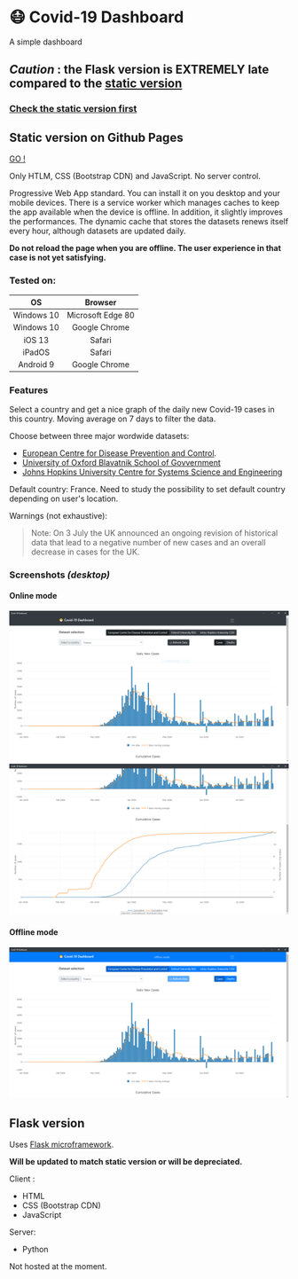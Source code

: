 # :mask: Covid-19 Dashboard
A simple dashboard

## *Caution* : the Flask version is EXTREMELY late compared to the [static version](https://krusty-is-cool.github.io/Covid-Dashboard/)
### [**Check the static version first**](https://krusty-is-cool.github.io/Covid-Dashboard/)

## Static version on Github Pages

[GO !](https://krusty-is-cool.github.io/Covid-Dashboard/)

Only HTLM, CSS (Bootstrap CDN) and JavaScript. No server control.

Progressive Web App standard. You can install it on you desktop and your mobile devices. There is a service worker which manages caches to keep the app available when the device is offline. In addition, it slightly improves the performances. The dynamic cache that stores the datasets renews itself every hour, although datasets are updated daily.

**Do not reload the page when you are offline. The user experience in that case is not yet satisfying.**

### Tested on:
| OS | Browser |
| :------: | :------: |
| Windows 10 | Microsoft  Edge 80 |
| Windows 10 | Google Chrome |
| iOS 13 | Safari |
| iPadOS | Safari |
| Android 9 | Google Chrome |

### Features

Select a country and get a nice graph of the daily new Covid-19 cases in this country. Moving average on 7 days to filter the data.

Choose between three major wordwide datasets:
- [European Centre for Disease Prevention and Control](https://www.ecdc.europa.eu/en/publications-data/download-todays-data-geographic-distribution-covid-19-cases-worldwide).
- [University of Oxford Blavatnik School of Govvernment](https://covidtracker.bsg.ox.ac.uk/)
- [Johns Hopkins University Centre for Systems Science and Engineering](https://github.com/CSSEGISandData)

Default country: France. Need to study the possibility to set default country depending on user's location.

Warnings (not exhaustive):
> Note: On 3 July the  UK announced an ongoing revision of historical data that lead to a negative number of new cases and an overall decrease in cases for the UK.

### Screenshots *(desktop)*

#### Online mode
![Desktop view in online mode](img/desktop_view_online.PNG)
![Bottom desktop view](img/desktop_view_bottom.PNG)

#### Offline mode
![Desktop view in offline mode](img/desktop_view_offline.PNG)

## Flask version

Uses [Flask microframework](https://flask.palletsprojects.com/en/1.1.x/).

**Will be updated to match static version or will be depreciated.**

Client :
- HTML
- CSS (Bootstrap CDN)
- JavaScript

Server:
- Python

Not hosted at the moment.




